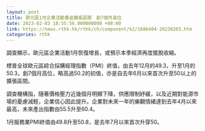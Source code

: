 ```yaml
---
layout: post
title: 歐元區1月企業活動重返擴張區間　創7個月高位
date: 2023-02-03 18:55:56.000000000 +08:00
link: https://news.rthk.hk/rthk/ch/component/k2/1686404-20230203.htm
categories: rthk
---
```


調查顯示，歐元區企業活動1月恢復增長，或預示本季經濟再度擺脫收縮。

標普全球歐元區綜合採購經理指數（PMI）終值，由去年12月的49.3，升至1月的50.3，創7個月高位，略高過50.2的初值，亦是自去年6月以來首次升至50以上的擴張區間。

調查機構指，隨著價格壓力近幾個月明顯下降，供應限制紓緩，以及近期對能源市場的憂慮減輕，企業信心因此提升。企業對未來一年的樂觀情緒達到去年4月以來最高，未來產出指數由55.5升至60.4。

1月服務業PMI終值由49.8升至50.8，是去年7月以來首次升穿50。
